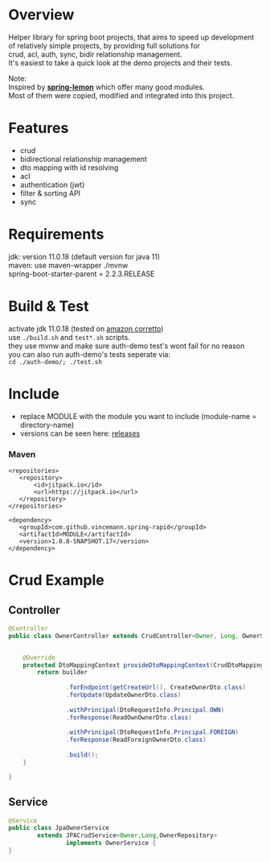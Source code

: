 # Overview  
Helper library for spring boot projects, that aims to speed up development of relatively simple projects, by providing full solutions for  
crud, acl, auth, sync, bidir relationship management.   
It's easiest to take a quick look at the demo projects and their tests.  
  
Note:  
Inspired by [**spring-lemon**](https://github.com/naturalprogrammer/spring-lemon) which offer many good modules.  
Most of them were copied, modified and integrated into this project.  
  
# Features  
* crud  
* bidirectional relationship management                                                                                                                          
* dto mapping with id resolving                                                                         
* acl
* authentication (jwt)
* filter & sorting API
* sync  
  
# Requirements  
jdk: version 11.0.18 (default version for java 11)   
maven: use maven-wrapper ./mvnw  
spring-boot-starter-parent = 2.2.3.RELEASE   
  
# Build & Test    
activate jdk 11.0.18 (tested on [amazon corretto](https://docs.aws.amazon.com/de_de/corretto/latest/corretto-11-ug/downloads-list.html))      
use ``` ./build.sh ``` and ``` test*.sh ``` scripts.    
they use mvnw and make sure auth-demo test's wont fail for no reason      
you can also run auth-demo's tests seperate via:      
``` cd ./auth-demo/; ./test.sh ```   
    
 # Include   
* replace MODULE with the module you want to include (module-name = directory-name)  
* versions can be seen here: [releases](https://github.com/vincemann/spring-rapid/releases)  
 ### Maven  
 ```code  
<repositories>    
    <repository>   
        <id>jitpack.io</id>  
        <url>https://jitpack.io</url>  
    </repository>  
</repositories>  
  
<dependency>  
    <groupId>com.github.vincemann.spring-rapid</groupId>  
    <artifactId>MODULE</artifactId>  
    <version>1.0.0-SNAPSHOT.17</version>  
</dependency>  
```  
  
# Crud Example  
## Controller    
  
```java  
@Controller
public class OwnerController extends CrudController<Owner, Long, OwnerService> {


    @Override
    protected DtoMappingContext provideDtoMappingContext(CrudDtoMappingContextBuilder builder) {
        return builder
  
                .forEndpoint(getCreateUrl(), CreateOwnerDto.class)  
                .forUpdate(UpdateOwnerDto.class)
                
                .withPrincipal(DtoRequestInfo.Principal.OWN)
                .forResponse(ReadOwnOwnerDto.class)
  
                .withPrincipal(DtoRequestInfo.Principal.FOREIGN)
                .forResponse(ReadForeignOwnerDto.class)
  
                .build();
    }

}

```
  
  
## Service   
  
```java  
@Service  
public class JpaOwnerService  
        extends JPACrudService<Owner,Long,OwnerRepository>  
                implements OwnerService {  
}  

```  
  


